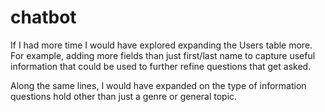 # chatbot

If I had more time I would have explored expanding the Users table more. For example, adding more fields than just first/last name to capture useful information that could be used to further refine questions that get asked.

Along the same lines, I would have expanded on the type of information questions hold other than just a genre or general topic. 
